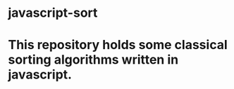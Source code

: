 # javascript-sort

# This repository holds some classical sorting algorithms written in javascript.

